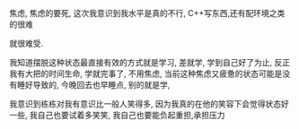 焦虑, 焦虑的要死, 这次我意识到我水平是真的不行, C++写东西,还有配环境之类的很难

就很难受.

我知道摆脱这种状态最直接有效的方式就是学习, 差就学, 学到自己好了为止, 反正我有大把的时间生命, 学就完事了, 不用焦虑, 当前这种焦虑又疲惫的状态可能是没有睡好导致的, 今晚回去也早睡点, 别的就是学, 

我意识到栋栋对我有意识比一般人笑得多, 因为我真的在他的笑容下会觉得状态好一些, 我自己也要试着多笑笑, 我自己也要能负起重担,承担压力


